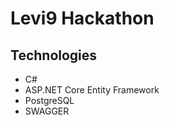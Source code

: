 
# Levi9 Hackathon




## Technologies
* C#
* ASP.NET Core Entity Framework
* PostgreSQL
* SWAGGER






